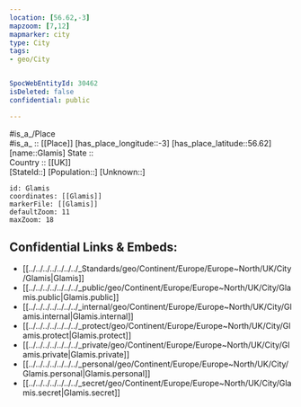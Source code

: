 ```yaml
---
location: [56.62,-3] 
mapzoom: [7,12] 
mapmarker: city 
type: City
tags:
- geo/City


SpocWebEntityId: 30462
isDeleted: false
confidential: public

---
```

#is_a_/Place  
#is_a_ :: [[Place]] 
[has_place_longitude::-3] 
[has_place_latitude::56.62] 
[name::Glamis] 
State ::  
Country :: [[UK]]  
[StateId::] 
[Population::] 
[Unknown::] 


```leaflet
id: Glamis
coordinates: [[Glamis]] 
markerFile: [[Glamis]] 
defaultZoom: 11 
maxZoom: 18
```


## Confidential Links & Embeds: 
- [[../../../../../../../_Standards/geo/Continent/Europe/Europe~North/UK/City/Glamis|Glamis]] 
- [[../../../../../../../_public/geo/Continent/Europe/Europe~North/UK/City/Glamis.public|Glamis.public]] 
- [[../../../../../../../_internal/geo/Continent/Europe/Europe~North/UK/City/Glamis.internal|Glamis.internal]] 
- [[../../../../../../../_protect/geo/Continent/Europe/Europe~North/UK/City/Glamis.protect|Glamis.protect]] 
- [[../../../../../../../_private/geo/Continent/Europe/Europe~North/UK/City/Glamis.private|Glamis.private]] 
- [[../../../../../../../_personal/geo/Continent/Europe/Europe~North/UK/City/Glamis.personal|Glamis.personal]] 
- [[../../../../../../../_secret/geo/Continent/Europe/Europe~North/UK/City/Glamis.secret|Glamis.secret]] 
